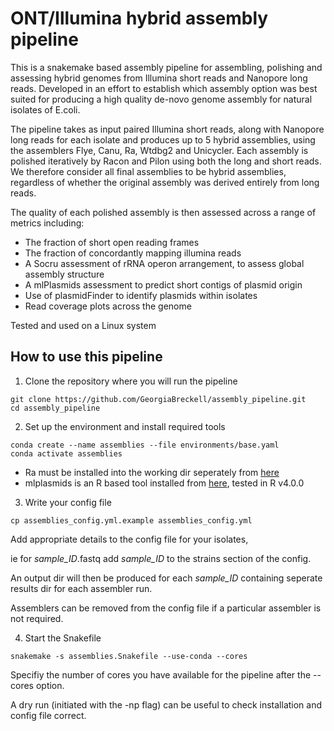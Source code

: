 # ONT/Illumina hybrid assembly pipeline

This is a snakemake based assembly pipeline for assembling, polishing and assessing hybrid genomes from Illumina short reads and Nanopore long reads. Developed in an effort to establish which assembly option was best suited for producing a high quality de-novo genome assembly for natural isolates of E.coli. 

The pipeline takes as input paired Illumina short reads, along with Nanopore long reads for each isolate and produces up to 5 hybrid assemblies, using the assemblers Flye, Canu, Ra, Wtdbg2 and Unicycler. Each assembly is polished iteratively by Racon and Pilon using both the long and short reads. We therefore consider all final assemblies to be hybrid assemblies, regardless of whether the original assembly was derived entirely from long reads. 

The quality of each polished assembly is then assessed across a range of metrics including: 
* The fraction of short open reading frames
* The fraction of concordantly mapping illumina reads
* A Socru assessment of rRNA operon arrangement, to assess global assembly structure
* A mlPlasmids assessment to predict short contigs of plasmid origin 
* Use of plasmidFinder to identify plasmids within isolates 
* Read coverage plots across the genome

Tested and used on a Linux system  

## How to use this pipeline

1. Clone the repository where you will run the pipeline 
```
git clone https://github.com/GeorgiaBreckell/assembly_pipeline.git
cd assembly_pipeline
```
2. Set up the environment and install required tools
```
conda create --name assemblies --file environments/base.yaml
conda activate assemblies
``` 
   - Ra must be installed into the working dir seperately from [here](https://github.com/lbcb-sci/ra)
   - mlplasmids is an R based tool installed from [here](https://gitlab.com/sirarredondo/mlplasmids), tested in R v4.0.0

3. Write your config file
``` 
cp assemblies_config.yml.example assemblies_config.yml
```
Add appropriate details to the config file for your isolates,

ie for *sample_ID*.fastq add *sample_ID* to the strains section of the config. 

An output dir will then be produced for each *sample_ID* containing seperate results dir for each assembler run. 

Assemblers can be removed from the config file if a particular assembler is not required. 

4. Start the Snakefile
```
snakemake -s assemblies.Snakefile --use-conda --cores 
```
Specifiy the number of cores you have available for the pipeline after the --cores option. 

A dry run (initiated with the -np flag) can be useful to check installation and config file correct. 

